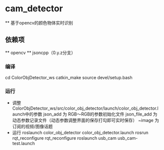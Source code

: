 # cam_detector
** 基于opencv的颜色物体实时识别

## 依赖项
** opencv
** jsoncpp（0.y.z分支）

### 编译
cd ColorObjDetector_ws
catkin_make
source devel/setup.bash 
### 运行
* 调整 
	ColorObjDetector_ws/src/color_obj_detector/launch/color_obj_detector.launch中的参数
	json_add 为 RGB～RGB的参数初始化文件
	json_file_add 为 动态参数记录文件（动态参数调整界面的保存打勾即可实时保存）
	~image 为 订阅的视频/图像话题
* 运行
roslaunch color_obj_detector color_obj_detector.launch
rosrun rqt_reconfigure rqt_reconfigure 
roslaunch usb_cam usb_cam-test.launch 
